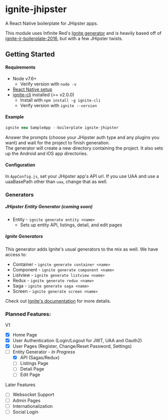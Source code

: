 # ignite-jhipster

A React Native boilerplate for JHipster apps.

This module uses Infinite Red's [Ignite generator](https://github.com/infinitered/ignite) and is heavily based off of
 [ignite-ir-boilerplate-2016](https://github.com/infinitered/ignite-ir-boilerplate-2016), but with a few JHipster twists.


## Getting Started
#### Requirements
 - Node v7.6+
    - Verify version with `node -v`
 - [React Native setup](https://facebook.github.io/react-native/docs/getting-started.html#content)
 - [ignite-cli](https://github.com/infinitered/ignite) installed (>= v2.0.0)
    - Install with `npm install -g ignite-cli`
    - Verify version with `ignite --version`

#### Example

```js
ignite new SampleApp --boilerplate ignite-jhipster
```

Answer the prompts (choose your JHipster auth type and any plugins you want) and wait for the project to finish generation.  
The generator will create a new directory containing the project.  It also sets up the Android and iOS app directories.

#### Configuration

In `AppConfig.js`, set your JHipster app's API url.  If you use UAA and use a uaaBasePath other than `uaa`, change that as well.

### Generators

##### JHipster Entity Generator (*coming soon*)
 - Entity - `ignite generate entity <name>`
    - Sets up entity API, listings, detail, and edit pages
 
##### Ignite Generators
This generator adds Ignite's usual generators to the mix as well.  We have access to:
 - Container - `ignite generate container <name>`
 - Component - `ignite generate component <name>`
 - Listview - `ignite generate listview <name>`
 - Redux - `ignite generate redux <name>`
 - Saga - `ignite generate saga <name>`
 - Screen - `ignite generate screen <name>`
 
Check out [Ignite's documentation](https://github.com/infinitered/ignite/tree/master/docs) for more details. 
 
 
### Planned Features:
V1
 - [x] Home Page
 - [x] User Authentication (Login/Logout for JWT, UAA and Oauth2)
 - [x] User Pages (Register, Change/Reset Password, Settings)
 - [ ] Entity Generator - *In Progress*
     - [X] API (Sagas/Redux) 
     - [ ] Listings Page
     - [ ] Detail Page
     - [ ] Edit Page

Later Features
 - [ ] Websocket Support
 - [ ] Admin Pages
 - [ ] Internationalization
 - [ ] Social Login